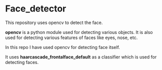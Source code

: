 # Face_detector
This repository uses opencv to detect the face.


**opencv** is a python module used for detecting various objects. It is also used for detecting various features of faces like eyes, nose, etc.  

In this repo I have used opencv for detecting face itself.  

It uses **haarcascade_frontalface_default** as a classifier which is used for detecting faces.  
